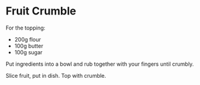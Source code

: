 # Fruit Crumble

For the topping:
 - 200g flour
 - 100g butter
 - 100g sugar

Put ingredients into a bowl and rub together with your fingers until crumbly.

Slice fruit, put in dish.  Top with crumble.
